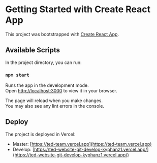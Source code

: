 # Getting Started with Create React App

This project was bootstrapped with [Create React App](https://github.com/facebook/create-react-app).

## Available Scripts

In the project directory, you can run:

### `npm start`

Runs the app in the development mode.\
Open [http://localhost:3000](http://localhost:3000) to view it in your browser.

The page will reload when you make changes.\
You may also see any lint errors in the console.

## Deploy

The project is deployed in Vercel:

- Master: [https://ted-team.vercel.app](https://ted-team.vercel.app)
- Develop: [https://ted-website-git-develop-kyphanz1.vercel.app/](https://ted-website-git-develop-kyphanz1.vercel.app/)
